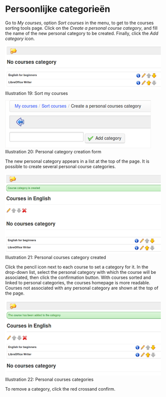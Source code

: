 # Persoonlijke categorieën

Go to _My courses_, option _Sort courses_ in the menu, to get to the courses sorting tools page. Click on the _Create a personal course category_, and fill the name of the new personal category to be created. Finally, click the _Add category_ icon.

![](../../.gitbook/assets/images19%20%2812%29.png)Illustration 19: Sort my courses

![](../../.gitbook/assets/images272%20%283%29.png)Illustration 20: Personal category creation form

The new personal category appears in a list at the top of the page. It is possible to create several personal course categories.

![](../../.gitbook/assets/images273%20%283%29.png)Illustration 21: Personal courses category created

Click the pencil icon next to each course to set a category for it. In the drop-down list, select the personal category with which the course will be associated, then click the confirmation button. With courses sorted and linked to personal categories, the courses homepage is more readable. Courses not associated with any personal category are shown at the top of the page.

![](../../.gitbook/assets/images20%20%2810%29.png)Illustration 22: Personal courses categories

To remove a category, click the red crossand confirm.

